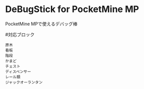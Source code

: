 # **DeBugStick for PocketMine MP**
PocketMine MPで使えるデバッグ棒

#対応ブロック
```
原木
看板
階段
かまど
チェスト
ディスペンサー
レール類
ジャックオーランタン
```

